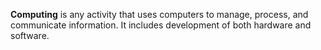 **Computing** is any activity that uses computers to manage, process, and communicate information.
It includes development of both hardware and software.
